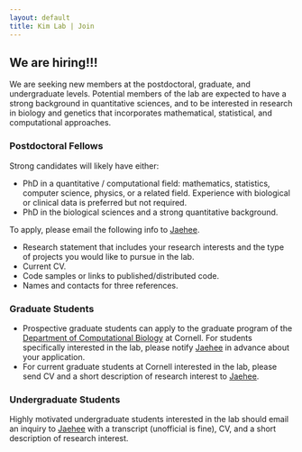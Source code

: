 ```yaml
---
layout: default
title: Kim Lab | Join
---
```


## We are hiring!!! ##
We are seeking new members at the postdoctoral, graduate, and undergraduate levels. Potential members of the lab are expected to have a strong background in quantitative sciences, and to be interested in research in biology and genetics that incorporates mathematical, statistical, and computational approaches. 


### Postdoctoral Fellows
Strong candidates will likely have either:
* PhD in a quantitative / computational field: mathematics, statistics, computer science, physics, or a related field. Experience with biological or clinical data is preferred but not required.
* PhD in the biological sciences and a strong quantitative background.

To apply, please email the following info to [Jaehee](mailto:jaehee.kim@cornell.edu).
* Research statement that includes your research interests and the type of projects you would like to pursue in the lab.
* Current CV.
* Code samples or links to published/distributed code.
* Names and contacts for three references.


### Graduate Students
*  Prospective graduate students can apply to the graduate program of the [Department of Computational Biology](https://compbio.cornell.edu/) at Cornell. For students specifically interested in the lab, please notify [Jaehee](mailto:jaehee.kim@cornell.edu) in advance about your application. 
*  For current graduate students at Cornell interested in the lab, please send CV and a short description of research interest to [Jaehee](mailto:jaehee.kim@cornell.edu).


### Undergraduate Students
Highly motivated undergraduate students interested in the lab should email an inquiry to [Jaehee](mailto:jaehee.kim@cornell.edu) with a transcript (unofficial is fine), CV, and a short description of research interest.




